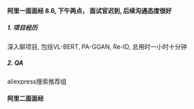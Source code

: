 #### 阿里一面面经 8.6, 下午两点， 面试官迟到, 后续沟通态度很好
##### 1. 项目经历
深入聊项目, 包括VL-BERT, PA-GGAN, Re-ID, 总用时一小时十分钟
##### 2. QA
aliexpress搜索推荐组


#### 阿里二面面经
